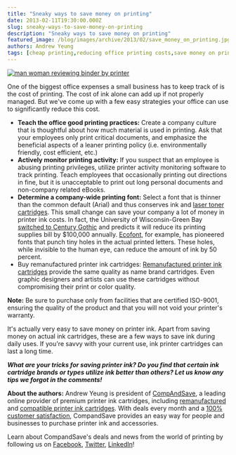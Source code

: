 ```yaml
---
title: "Sneaky ways to save money on printing"
date: 2013-02-11T19:30:00.000Z
slug: sneaky-ways-to-save-money-on-printing
description: "Sneaky ways to save money on printing"
featured_image: /blog/images/archive/2013/02/save_money_on_printing.jpg
authors: Andrew Yeung
tags: [cheap printing,reducing office printing costs,save money on printing,frugal,save money,printing]
---
```


[![man woman reviewing binder by printer](/blog/images/save_money_on_printing.jpg "man woman reviewing binder by printer")](/blog/images/save%5Fmoney%5Fon%5Fprinting.jpg)

One of the biggest office expenses a small business has to keep track of is the cost of printing. The cost of ink alone can add up if not properly managed. But we've come up with a few easy strategies your office can use to significantly reduce this cost. 
* **Teach the office good printing practices:** Create a company culture that is thoughtful about how much material is used in printing. Ask that your employees only print critical documents, and emphasize the beneficial aspects of a leaner printing policy (i.e. environmentally friendly, cost efficient, etc.)
* **Actively monitor printing activity:** If you suspect that an employee is abusing printing privileges, utilize printer activity monitoring software to track printing. Teach employees that occasionally printing out directions in fine, but it is unacceptable to print out long personal documents and non-company related eBooks.
* **Determine a company-wide printing font:** Select a font that is thinner than the common default (Arial) and thus conserves ink and [laser toner cartridges](https://www.compandsave.com/). This small change can save your company a lot of money in printer ink costs. In fact, the University of Wisconsin-Green Bay [switched to Century Gothic](https://www.npr.org/templates/story/story.php?storyId=125639616) and predicts it will reduce its printing supplies bill by $100,000 annually. [Ecofont,](https://www.ecofont.com/) for example, has pioneered fonts that punch tiny holes in the actual printed letters. These holes, while invisible to the human eye, can reduce the amount of ink by 50 percent.
* Buy remanufactured printer ink cartridges: [Remanufactured printer ink cartridges](https://www.compandsave.com/) provide the same quality as name brand cartridges. Even graphic designers and artists can use these cartridges without compromising their print or color quality.

**Note:** Be sure to purchase only from facilities that are certified ISO-9001, ensuring the quality of the product and that you will not void your printer's warranty.

It's actually very easy to save money on printer ink. Apart from saving money on actual ink cartridges, these are a few ways to save ink during daily uses. If you're savvy with your current use, ink printer cartridges can last a long time.

**_What are your tricks for saving printer ink? Do you find that certain ink cartridge brands or types utilize ink better than others? Let us know any tips we forgot in the comments!_**

**About the authors:** Andrew Yeung is president of [CompAndSave](https://www.compandsave.com/), a leading online provider of premium printer ink cartridges, including [remanufactured](https://www.compandsave.com/help) and [compatible printer ink cartridges](https://www.compandsave.com/help). With deals every month and a [100% customer satisfaction](https://www.compandsave.com/help), CompandSave provides an easy way for people and businesses to purchase printer ink and accessories.

Learn about CompandSave's deals and news from the world of printing by following us on [Facebook](https://www.facebook.com/compandsave.ink), [Twitter](https://twitter.com/compandsave), [LinkedIn](https://www.linkedin.com)!